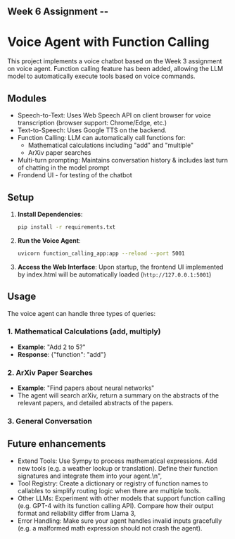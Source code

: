 ## Week 6 Assignment --
# Voice Agent with Function Calling

This project implements a voice chatbot based on the Week 3 assignment on voice agent. Function calling feature has been added, allowing the LLM model to automatically execute tools based on voice commands.

## Modules

- Speech-to-Text: Uses Web Speech API on client browser for voice transcription (browser support: Chrome/Edge, etc.)
- Text-to-Speech: Uses Google TTS on the backend.
- Function Calling: LLM can automatically call functions for:
  - Mathematical calculations including "add" and "multiple"
  - ArXiv paper searches
- Multi-turn prompting: Maintains conversation history & includes last turn of chatting in the model prompt
- Frondend UI - for testing of the chatbot

## Setup

1. **Install Dependencies**:
   ```bash
   pip install -r requirements.txt
   ```

2. **Run the Voice Agent**:
   ```bash
   uvicorn function_calling_app:app --reload --port 5001

   ```

4. **Access the Web Interface**:
   Upon startup, the frontend UI implemented by index.html will be automatically loaded (`http://127.0.0.1:5001`)

## Usage

The voice agent can handle three types of queries:

### 1. Mathematical Calculations (add, multiply)
- **Example**: "Add 2 to 5?"
- **Response**: {"function": "add"}

### 2. ArXiv Paper Searches  
- **Example**: "Find papers about neural networks"
- The agent will search arXiv, return a summary on the abstracts of the relevant papers, and detailed abstracts of the papers.

### 3. General Conversation

## Future enhancements

- Extend Tools: Use Sympy to process mathematical expressions. Add new tools (e.g. a weather lookup or translation). Define their function signatures and integrate them into your agent.\n",
- Tool Registry: Create a dictionary or registry of function names to callables to simplify routing logic when there are multiple tools.
- Other LLMs: Experiment with other models that support function calling (e.g. GPT-4 with its function calling API). Compare how their output format and reliability differ from Llama 3,
- Error Handling: Make sure your agent handles invalid inputs gracefully (e.g. a malformed math expression should not crash the agent).